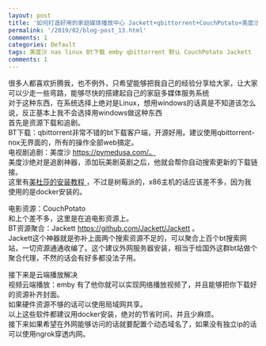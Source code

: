 ```yaml
---
layout: post
title: '如何打造好用的家庭媒体播放中心 Jackett+qbittorrent+CouchPotato+美度沙'
permalink: '/2019/02/blog-post_13.html'
comments: 1
categories: Default
tags: 美度沙 nas linux Bt下载 emby qbittorrent 默认 CouchPotato Jackett
comments: 1
---
```

很多人都喜欢折腾我，也不例外，只希望能够把我自己的经验分享给大家，让大家可以少走一些弯路，能够尽快的搭建起自己的家庭多媒体服务系统  
对于这种东西，在系统选择上绝对是Linux，想用windows的话真是不知道该怎么说，反正基本上我不会选择用windows做这种东西  
首先是资源下载和追剧。  
BT下载：qbittorrent非常不错的bt下载客户端，开源好用。建议使用qbittorrent-nox无界面的，所有的操作全部web搞定。  
电视剧追剧：美度沙 https://pymedusa.com/。  
美度沙绝对是追剧神器，添加玩美剧英剧之后，他就会帮你自动搜索更新的下载链接。  
这里有[美杜莎的安装教程&nbsp;](https://www.terrychan.org/2019/04/blog-post.html)，不过是树莓派的，x86主机的话应该差不多，因为我使用的是docker安装的。  
  
电影资源：CouchPotato  
和上个差不多，这里是在追电影资源上。  
BT资源聚合：Jackett https://github.com/Jackett/Jackett 。  
Jackett这个神器就是弥补上面两个搜索资源不足的，可以聚合上百个bt搜索网站，一切资源通通收编了。这个建议外网服务器安装，相当于给国外这群bt站做个聚合代理，不然的话会有好多都没法子用。  
  
接下来是云端播放解决  
视频云端播放：emby 有了他你就可以实现网络播放视频了，并且能够把你下载好的资源补齐封面。  
如果硬件资源不够的话可以使用局域网共享。  
以上这些软件都建议用docker安装，绝对的节省时间，并且少麻烦。  
接下来如果希望在外网能够访问的话就要配置个动态域名了，如果没有独立ip的话可以使用ngrok穿透内网。